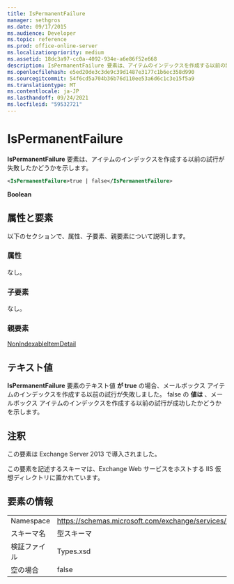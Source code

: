 ```yaml
---
title: IsPermanentFailure
manager: sethgros
ms.date: 09/17/2015
ms.audience: Developer
ms.topic: reference
ms.prod: office-online-server
ms.localizationpriority: medium
ms.assetid: 18dc3a97-cc0a-4092-934e-a6e86f52e668
description: IsPermanentFailure 要素は、アイテムのインデックスを作成する以前の試行が失敗したかどうかを示します。
ms.openlocfilehash: e5ed20de3c3de9c39d1487e3177c1b6ec358d990
ms.sourcegitcommit: 54f6cd5a704b36b76d110ee53a6d6c1c3e15f5a9
ms.translationtype: MT
ms.contentlocale: ja-JP
ms.lasthandoff: 09/24/2021
ms.locfileid: "59532721"
---
```

# <a name="ispermanentfailure"></a>IsPermanentFailure

**IsPermanentFailure** 要素は、アイテムのインデックスを作成する以前の試行が失敗したかどうかを示します。 
  
```XML
<IsPermanentFailure>true | false</IsPermanentFailure>
```

 **Boolean**
## <a name="attributes-and-elements"></a>属性と要素

以下のセクションで、属性、子要素、親要素について説明します。
  
### <a name="attributes"></a>属性

なし。
  
### <a name="child-elements"></a>子要素

なし。
  
### <a name="parent-elements"></a>親要素

[NonIndexableItemDetail](nonindexableitemdetail.md)
  
## <a name="text-value"></a>テキスト値

**IsPermanentFailure** 要素のテキスト値 **が true** の場合、メールボックス アイテムのインデックスを作成する以前の試行が失敗しました。 false の **値は** 、メールボックス アイテムのインデックスを作成する以前の試行が成功したかどうかを示します。 
  
## <a name="remarks"></a>注釈

この要素は Exchange Server 2013 で導入されました。
  
この要素を記述するスキーマは、Exchange Web サービスをホストする IIS 仮想ディレクトリに置かれています。
  
## <a name="element-information"></a>要素の情報

|||
|:-----|:-----|
|Namespace  <br/> |https://schemas.microsoft.com/exchange/services/2006/types  <br/> |
|スキーマ名  <br/> |型スキーマ  <br/> |
|検証ファイル  <br/> |Types.xsd  <br/> |
|空の場合  <br/> |false  <br/> |
   

